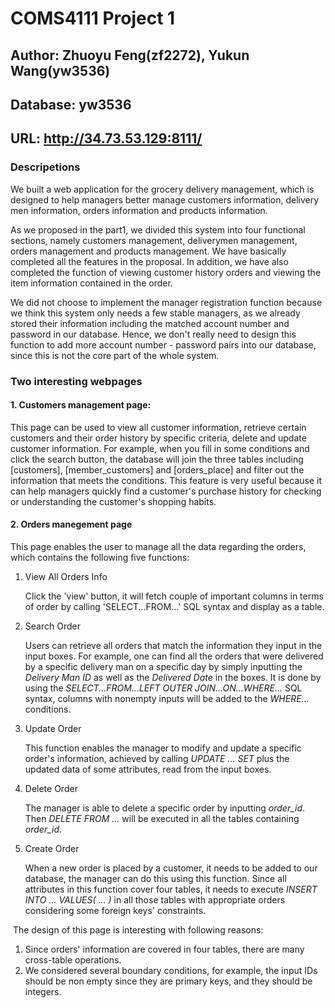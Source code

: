 # COMS4111 Project 1
## Author:  Zhuoyu Feng(zf2272), Yukun Wang(yw3536)
## Database: yw3536
## URL: http://34.73.53.129:8111/
### Descripetions
We built a web application for the grocery delivery management, which is designed to help managers better manage customers information, delivery men information, orders information and products information. 

As we proposed in the part1, we divided this system into four functional sections, namely customers management, deliverymen management, orders management and products management. We have basically completed all the features in the proposal. In addition, we have also completed the function of viewing customer history orders and viewing the item information contained in the order. 

We did not choose to implement the manager registration function because we think this system only needs a few stable managers, as we already stored their information including the matched account number and password in our database. Hence, we don't really need to design this function to add more  account number - password pairs into our database, since this is not the core part of the whole system.

### Two interesting webpages
#### 1. Customers management page:
This page can be used to view all customer information, retrieve certain customers and their order history by specific criteria, delete and update customer information. For example, when you fill in some conditions and click the search button, the database will join the three tables including 
[customers], [member_customers] and [orders_place] and filter out the information that meets the conditions. This feature is very useful because it can help managers quickly find a customer's purchase history for checking or understanding the customer's shopping habits. 

#### 2. Orders manegement page
This page enables the user to manage all the data regarding the orders, which contains the following five functions:

1. View All Orders Info

   Click the 'view' button, it will fetch couple of important columns in terms of order by calling 'SELECT...FROM...' SQL syntax and display as a table.

2. Search Order

   Users can retrieve all orders that match the information they input in the input boxes. For example, one can find all the orders that were delivered by a specific delivery man on a specific day by simply inputting the *Delivery Man ID* as well as the *Delivered Date* in the boxes. It is done by using the *SELECT...FROM...LEFT OUTER JOIN...ON...WHERE...* SQL syntax, columns with nonempty inputs will be added to the *WHERE...* conditions.

3. Update Order

   This function enables the manager to modify and update a specific order's information, achieved by calling *UPDATE ... SET* plus the updated data of some attributes, read from the input boxes.

4. Delete Order

   The manager is able to delete a specific order by inputting *order_id*. Then *DELETE FROM ...* will be executed in all the tables containing *order_id*.

5. Create Order

   When a new order is placed by a customer, it needs to be added to our database, the manager can do this using this function. Since all attributes in this function cover four tables, it needs to execute *INSERT INTO ... VALUES( ... )* in all those tables with appropriate orders considering some foreign keys' constraints.



​	The design of this page is interesting with following reasons:

1. Since orders' information are covered in four tables, there are many cross-table operations.
2. We considered several boundary conditions, for example, the input IDs should be non empty since they are primary keys, and they should be integers.